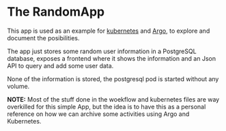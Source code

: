 The RandomApp
===

This app is used as an example for [kubernetes](https://kubernetes.io/) and [Argo](https://github.com/argoproj/argo), to explore and document the posibilities.

The app just stores some random user information in a PostgreSQL database, exposes a frontend where it shows the information and an Json API to query and add some user data.

None of the information is stored, the postgresql pod is started without any volume.

**NOTE:** Most of the stuff done in the woekflow and kubernetes files are way overkilled for this simple App, but the idea is to have this as a personal reference on how
we can archive some activities using Argo and Kubernetes.